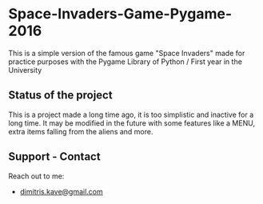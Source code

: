 # Space-Invaders-Game-Pygame-2016
This is a simple version of the famous game "Space Invaders" made for practice purposes with the Pygame Library of Python / First year in the University 

## Status of the project
This is a project made a long time ago, it is too simplistic and inactive for a long time. It may be modified in the future
with some features like a MENU, extra items falling from the aliens and more.

## Support - Contact
Reach out to me:
- dimitris.kave@gmail.com
